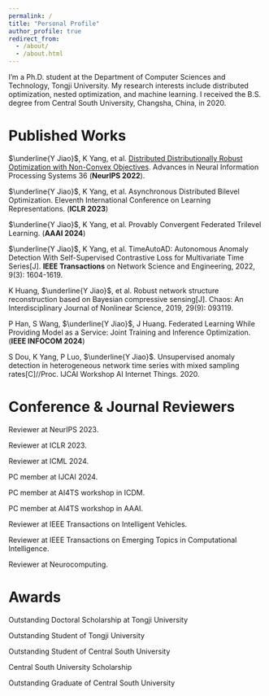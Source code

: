 ```yaml
---
permalink: /
title: "Personal Profile"
author_profile: true
redirect_from: 
  - /about/
  - /about.html
---
```



I’m a Ph.D. student at the Department of Computer Sciences and Technology, Tongji University. My research interests include distributed optimization, nested optimization, and machine learning. I received the B.S. degree from Central South University, Changsha, China, in 2020.

Published Works
======
$\underline{Y Jiao}$, K Yang, et al. [Distributed Distributionally Robust Optimization with Non-Convex Objectives](../assets/NeurIPS-2022.pdf). Advances in Neural Information Processing Systems 36 (**NeurIPS 2022**). 

$\underline{Y Jiao}$, K Yang, et al. Asynchronous Distributed Bilevel Optimization. Eleventh International Conference on Learning Representations. (**ICLR 2023**) 

$\underline{Y Jiao}$, K Yang, et al. Provably Convergent Federated Trilevel Learning. (**AAAI 2024**) 

$\underline{Y Jiao}$, K Yang, et al. TimeAutoAD: Autonomous Anomaly Detection With Self-Supervised Contrastive Loss for Multivariate Time Series[J]. **IEEE Transactions** on Network Science and Engineering, 2022, 9(3): 1604-1619. 

K Huang, $\underline{Y Jiao}$, et al. Robust network structure reconstruction based on Bayesian compressive sensing[J]. Chaos: An Interdisciplinary Journal of Nonlinear Science, 2019, 29(9): 093119.

P Han, S Wang, $\underline{Y Jiao}$, J Huang. Federated Learning While Providing Model as a Service: Joint Training and Inference Optimization. (**IEEE INFOCOM 2024**)

S Dou, K Yang, P Luo, $\underline{Y Jiao}$. Unsupervised anomaly detection in heterogeneous network time series with mixed sampling rates[C]//Proc. IJCAI Workshop AI Internet Things. 2020.

Conference & Journal Reviewers
======
Reviewer at NeurIPS 2023.

Reviewer at ICLR 2023. 

Reviewer at ICML 2024. 

PC member at IJCAI 2024. 

PC member at AI4TS workshop in ICDM. 

PC member at AI4TS workshop in AAAI. 

Reviewer at IEEE Transactions on Intelligent Vehicles. 

Reviewer at IEEE Transactions on Emerging Topics in Computational Intelligence. 

Reviewer at Neurocomputing. 

Awards
======

Outstanding Doctoral Scholarship at Tongji University

Outstanding Student of Tongji University

Outstanding Student of Central South University

Central South University Scholarship

Outstanding Graduate of Central South University
